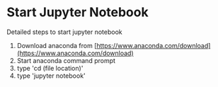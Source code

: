 # Start Jupyter Notebook
Detailed steps to start jupyter notebook

1. Download anaconda from [https://www.anaconda.com/download](https://www.anaconda.com/download)
2. Start anaconda command prompt
3. type 'cd (file location)'
4. type 'jupyter notebook'
